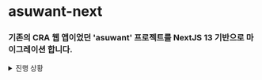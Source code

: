# asuwant-next

### 기존의 CRA 웹 앱이었던 'asuwant' 프로젝트를 NextJS 13 기반으로 마이그레이션 합니다.

<details>
<summary>진행 상황</summary>

* UI
- [x] header

* News Options
- [x] options UI

* News Tiles
- [ ] tiles UI

* State Management
- [ ] 라이브러리 결정
- [ ] 설치 및 셋업
- [ ] 프로젝트 전역으로 사용

* API 연동
- [ ] NewsAPI 연동
</details>

